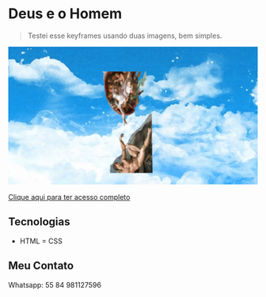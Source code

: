 # Deus e o Homem

> Testei esse keyframes usando duas imagens, bem simples.

![preview](./.github/preview.png)

[Clique aqui para ter acesso completo](https://romeusorionaet.github.io/deus-e-o-homem/)

## Tecnologias 

- HTML
= CSS

## Meu Contato

Whatsapp: 55 84 981127596